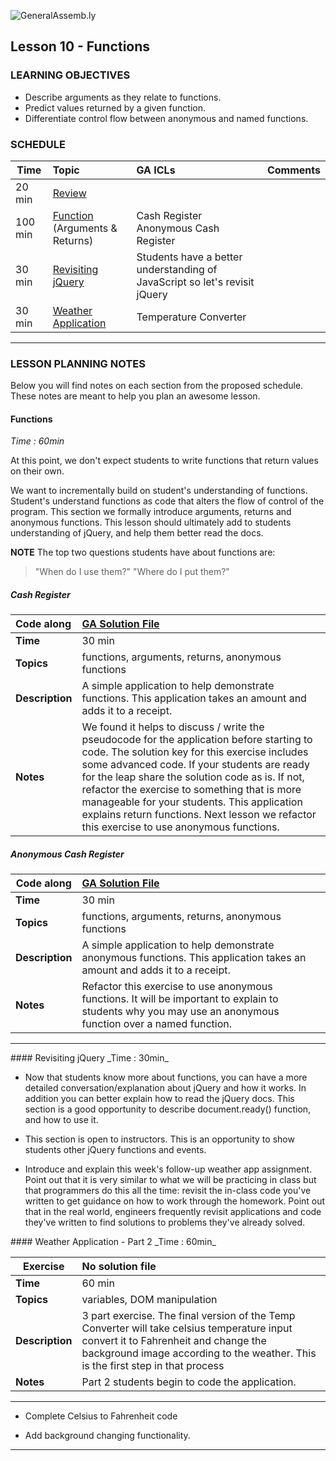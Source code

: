 ![GeneralAssemb.ly](../../img/icons/instr_agenda.png)

## Lesson 10 - Functions


### LEARNING OBJECTIVES

*	Describe arguments as they relate to functions.
*	Predict values returned by a given function.
*	Differentiate control flow between anonymous and named functions.

### SCHEDULE


| Time        | Topic| GA ICLs| Comments |
| ------------- |:-------------|:-------------------|:----------------|
| 20 min | [Review]()| |  |
| 100 min | [Function](#functions) (Arguments & Returns)| Cash Register <br> Anonymous Cash Register |  |
| 30 min | [Revisiting jQuery](#revisiting-jquery) | Students have a better understanding of JavaScript so let's revisit jQuery |
| 30 min | [Weather Application](#weather-application)| Temperature Converter |  |


---

### LESSON PLANNING NOTES

Below you will find notes on each section from the proposed schedule. These notes are  meant to help you plan an awesome lesson.
#### Functions
_Time : 60min_

At this point, we don't expect students to write functions that return values on their own.

We want to incrementally build on student's understanding of functions. Student's understand functions as code that alters the flow of control of the program. This section we formally introduce arguments, returns and anonymous functions. This lesson should ultimately add to students understanding of jQuery, and help them better read the docs.

__NOTE__ The top two questions students have about functions are:

>"When do I use them?"
>"Where do I put them?"


<a name=functions>

##### Cash Register

| Code along | [GA Solution File](solution/cash_register)|
| :------------- |:-------------|
| __Time__ | 30 min|
| __Topics__ | functions, arguments, returns, anonymous functions  |
| __Description__| A simple application to help demonstrate functions. This application takes an amount and adds it to a receipt. |   
| __Notes__| We found it helps to discuss / write the pseudocode for the application before starting to code. The solution key for this exercise includes some advanced code. If your students are ready for the leap share the solution code as is. If not, refactor the exercise to something that is more manageable for your students. This application explains return functions. Next lesson we refactor this exercise to use anonymous functions.|


##### Anonymous Cash Register

|Code along  | [GA Solution File](solution/cash_register) |
| ------------- |:-------------|
| __Time__ | 30 min |
| __Topics__ | functions, arguments, returns, anonymous functions  |
| __Description__| A simple application to help demonstrate anonymous functions. This application takes an amount and adds it to a receipt. |   
| __Notes__| Refactor this exercise to use anonymous functions. It will be important to explain to students why you may use an anonymous function over a named function. |

---

<a name=revisiting-jquery>
#### Revisiting jQuery
_Time : 30min_

*	Now that students know more about functions, you can have a more detailed conversation/explanation about jQuery and how it works. In addition you can better explain how to read the jQuery docs. This section is a good opportunity to describe document.ready() function, and how to use it.

*	This section is open to instructors. This is an opportunity to show students other jQuery functions and events.

* Introduce and explain this week's follow-up weather app assignment.  Point out that it is very similar to what we will be practicing in class but that programmers do this all the time: revisit the in-class code you've written to get guidance on how to work through the homework.  Point out that in the real world, engineers frequently revisit applications and code they've written to find solutions to problems they've already solved.

<a name=weather-application>
#### Weather Application - Part 2
_Time : 60min_

| Exercise | No solution file|
| ------------- |:-------------|
| __Time__ | 60 min |
| __Topics__ | variables, DOM manipulation |
| __Description__| 3 part exercise. The final version of the Temp Converter will take celsius temperature input convert it to  Fahrenheit and change the background image according to the weather. This is the first step in that process|    
| __Notes__| Part 2 students begin to code the application. |

---

*	Complete Celsius to Fahrenheit code

*	Add background changing functionality.

---
